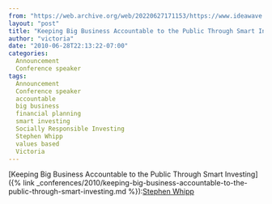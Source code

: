 ```yaml
---
from: "https://web.archive.org/web/20220627171153/https://www.ideawave.ca/keeping-big-business-accountable-to-the-public-through-smart-investing-stephen-whipp/"
layout: "post"
title: "Keeping Big Business Accountable to the Public Through Smart Investing : Stephen Whipp"
author: "victoria"
date: "2010-06-28T22:13:22-07:00"
categories:
  Announcement
  Conference speaker
tags: 
  Announcement
  Conference speaker
  accountable
  big business
  financial planning
  smart investing
  Socially Responsible Investing
  Stephen Whipp
  values based
  Victoria
---
```


[Keeping Big Business Accountable to the Public Through Smart Investing]({% link _conferences/2010/keeping-big-business-accountable-to-the-public-through-smart-investing.md %}):[Stephen Whipp](http://www.stephenwhipp.com/)
